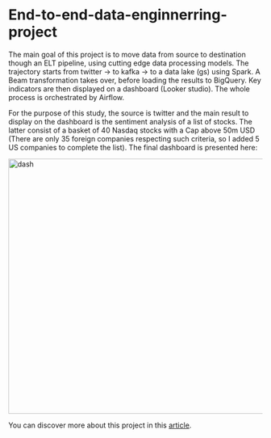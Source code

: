 # End-to-end-data-enginnerring-project

The main goal of this project is to move data from source to destination though an ELT pipeline, using cutting edge data processing models. The trajectory starts from twitter → to kafka → to a data lake (gs) using Spark. A Beam transformation takes over, before loading the results to BigQuery. Key indicators are then displayed on a dashboard (Looker studio). The whole process is orchestrated by Airflow.

For the purpose of this study, the source is twitter and the main result to display on the dashboard is the sentiment analysis of a list of stocks. The latter consist of a basket of 40 Nasdaq stocks with a Cap above 50m USD (There are only 35 foreign companies respecting such criteria, so I added 5 US companies to complete the list). The final dashboard is presented here:

<img width="505" alt="dash" src="https://user-images.githubusercontent.com/48363381/208314349-77783659-6af7-458a-98b8-89ff110b2ae4.png">


You can discover more about this project in this [article](https://medium.com/@rafikrahoui/end-to-end-elt-data-engineering-project-3a9f3d835f40).
